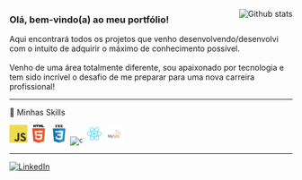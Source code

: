 <img align='right' src="https://github-readme-stats.vercel.app/api/top-langs/?username=BarbasPedro&theme=dark&hide_border=false&include_all_commits=true&count_private=true&layout=compact"
        alt="Github stats">

### Olá, bem-vindo(a) ao meu portfólio!  
    
<p> Aqui encontrará todos os projetos que venho desenvolvendo/desenvolvi com o intuito de adquirir o máximo de conhecimento possível. <br/><br/>
    Venho de uma área totalmente diferente, sou apaixonado por tecnologia e tem sido incrível o desafio de me preparar para uma nova carreira profissional!</p>
<hr>
<p>🚀 Minhas Skills </p>
<p>
  <code><img height="32" src="https://raw.githubusercontent.com/github/explore/80688e429a7d4ef2fca1e82350fe8e3517d3494d/topics/javascript/javascript.png" alt="Javascript"/></code>
  <code><img height="32" src="https://raw.githubusercontent.com/github/explore/80688e429a7d4ef2fca1e82350fe8e3517d3494d/topics/html/html.png" alt="HTML5"/></code>
  <code><img height="32" src="https://raw.githubusercontent.com/github/explore/80688e429a7d4ef2fca1e82350fe8e3517d3494d/topics/css/css.png" alt="CSS"/></code>
  <code><img height="32" src="https://cdn.iconscout.com/icon/free/png-512/c-programming-569564.png" alt="c"/></code>
  <code><img height="32" src="https://raw.githubusercontent.com/github/explore/80688e429a7d4ef2fca1e82350fe8e3517d3494d/topics/react/react.png" alt="React"/></code>
  <code><img height="32" src="https://raw.githubusercontent.com/github/explore/80688e429a7d4ef2fca1e82350fe8e3517d3494d/topics/mysql/mysql.png" alt="MySQL"/></code>
</p>
<hr>
<p align="left">
  <a href="https://www.linkedin.com/in/pedro-barbas-940ab6a2/" title="LinkedIn">
  <img src="https://img.shields.io/badge/-Linkedin-0e76a8?style=flat-square&logo=Linkedin&logoColor=white&link=LINK-DO-SEU-LINKEDIN" alt="LinkedIn"/></a
